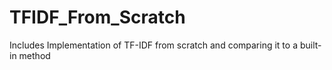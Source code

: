 # TFIDF_From_Scratch
 Includes Implementation of TF-IDF from scratch and comparing it to a built-in method
